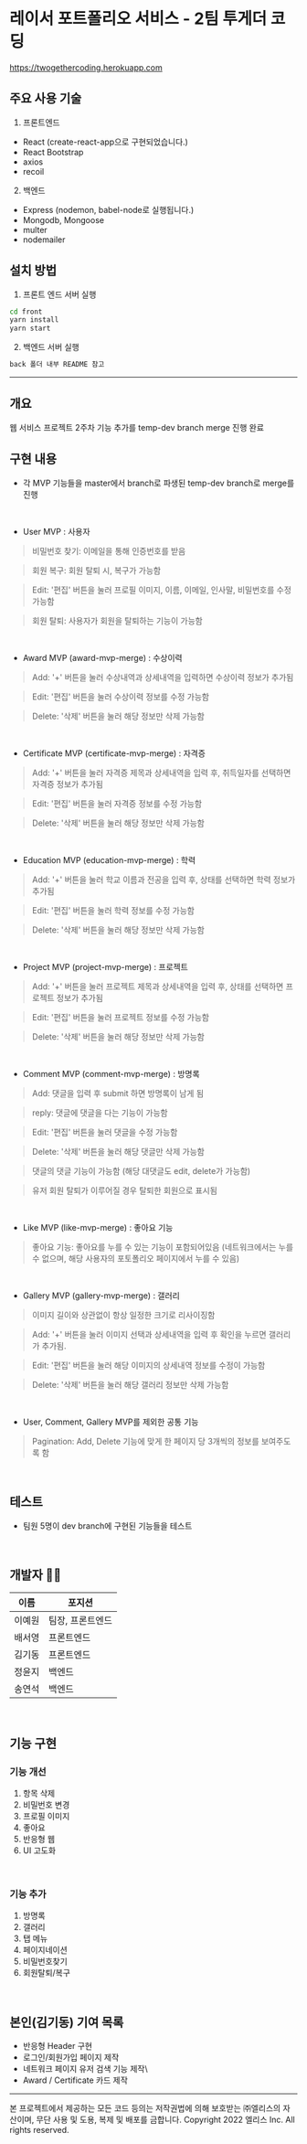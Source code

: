 # 레이서 포트폴리오 서비스 - 2팀 투게더 코딩

https://twogethercoding.herokuapp.com

## 주요 사용 기술

1. 프론트엔드

- React (create-react-app으로 구현되었습니다.)
- React Bootstrap
- axios
- recoil

2. 백엔드

- Express (nodemon, babel-node로 실행됩니다.)
- Mongodb, Mongoose
- multer
- nodemailer

## 설치 방법

1. 프론트 엔드 서버 실행

```bash
cd front
yarn install
yarn start
```

2. 백엔드 서버 실행

```bash
back 폴더 내부 README 참고
```

---

## 개요
웹 서비스 프로젝트 2주차 기능 추가를 temp-dev branch merge 진행 완료

## 구현 내용
- 각 MVP 기능들을 master에서 branch로 파생된 temp-dev branch로 merge를 진행

<br>

- User MVP : 사용자
> 비밀번호 찾기: 이메일을 통해 인증번호를 받음

> 회원 복구: 회원 탈퇴 시, 복구가 가능함

> Edit: '편집' 버튼을 눌러 프로필 이미지, 이름, 이메일, 인사말, 비밀번호를 수정 가능함

> 회원 탈퇴: 사용자가 회원을 탈퇴하는 기능이 가능함

<br>

- Award MVP (award-mvp-merge) : 수상이력
> Add: '+' 버튼을 눌러 수상내역과 상세내역을 입력하면 수상이력 정보가 추가됨

> Edit: '편집' 버튼을 눌러 수상이력 정보를 수정 가능함

> Delete: '삭제' 버튼을 눌러 해당 정보만 삭제 가능함

<br>

- Certificate MVP (certificate-mvp-merge) : 자격증
> Add: '+' 버튼을 눌러 자격증 제목과 상세내역을 입력 후, 취득일자를 선택하면 자격증 정보가 추가됨

> Edit: '편집' 버튼을 눌러 자격증 정보를 수정 가능함

> Delete: '삭제' 버튼을 눌러 해당 정보만 삭제 가능함

<br>

- Education MVP (education-mvp-merge) : 학력
> Add: '+' 버튼을 눌러 학교 이름과 전공을 입력 후, 상태를 선택하면 학력 정보가 추가됨

> Edit: '편집' 버튼을 눌러 학력 정보를 수정 가능함

> Delete: '삭제' 버튼을 눌러 해당 정보만 삭제 가능함

<br>

- Project MVP (project-mvp-merge) : 프로젝트
> Add: '+' 버튼을 눌러 프로젝트 제목과 상세내역을 입력 후, 상태를 선택하면 프로젝트 정보가 추가됨

> Edit: '편집' 버튼을 눌러 프로젝트 정보를 수정 가능함

> Delete: '삭제' 버튼을 눌러 해당 정보만 삭제 가능함

<br>

- Comment MVP (comment-mvp-merge) : 방명록
> Add: 댓글을 입력 후 submit 하면 방명록이 남게 됨

> reply: 댓글에 댓글을 다는 기능이 가능함

> Edit: '편집' 버튼을 눌러 댓글을 수정 가능함

> Delete: '삭제' 버튼을 눌러 해당 댓글만 삭제 가능함

> 댓글의 댓글 기능이 가능함 (해당 대댓글도 edit, delete가 가능함)

> 유저 회원 탈퇴가 이루어질 경우 탈퇴한 회원으로 표시됨

<br>

- Like MVP (like-mvp-merge) : 좋아요 기능
> 좋아요 기능: 좋아요를 누를 수 있는 기능이 포함되어있음 (네트워크에서는 누를 수 없으며, 해당 사용자의 포토폴리오 페이지에서 누를 수 있음)

<br>

- Gallery MVP (gallery-mvp-merge) : 갤러리
> 이미지 길이와 상관없이 항상 일정한 크기로 리사이징함

> Add: '+' 버튼을 눌러 이미지 선택과 상세내역을 입력 후 확인을 누르면 갤러리가 추가됨.

> Edit: '편집' 버튼을 눌러 해당 이미지의 상세내역 정보를 수정이 가능함

> Delete: '삭제' 버튼을 눌러 해당 갤러리 정보만 삭제 가능함

<br>

- User, Comment, Gallery MVP를 제외한 공통 기능
> Pagination: Add, Delete 기능에 맞게 한 페이지 당 3개씩의 정보를 보여주도록 함

<br>

## 테스트
- 팀원 5명이 dev branch에 구현된 기능들을 테스트

<br>

## 개발자 👨‍💻
|이름|포지션|
|------|---|
|이예원|팀장, 프론트엔드|
|배서영|프론트엔드|
|김기동|프론트엔드|
|정윤지|백엔드|
|송연석|백엔드|

<br>

## 기능 구현
### 기능 개선
1. 항목 삭제
2. 비밀번호 변경
3. 프로필 이미지
4. 좋아요
5. 반응형 웹
6. UI 고도화

<br>

### 기능 추가
1. 방명록
2. 갤러리
3. 탭 메뉴
4. 페이지네이션
5. 비밀번호찾기
6. 회원탈퇴/복구

<br>

## 본인(김기동) 기여 목록
- 반응형 Header 구현
- 로그인/회원가입 페이지 제작
- 네트워크 페이지 유저 검색 기능 제작\
- Award / Certificate 카드 제작

---

본 프로젝트에서 제공하는 모든 코드 등의는 저작권법에 의해 보호받는 ㈜엘리스의 자산이며, 무단 사용 및 도용, 복제 및 배포를 금합니다.
Copyright 2022 엘리스 Inc. All rights reserved.
